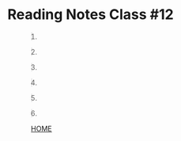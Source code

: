 # Reading Notes Class #12
<ol>

><li>

</li>


><li>

</li>


><li>

</li>


><li>

</li>


><li>

</li>


><li>

</li>

<ol>

[HOME](../README.md)
